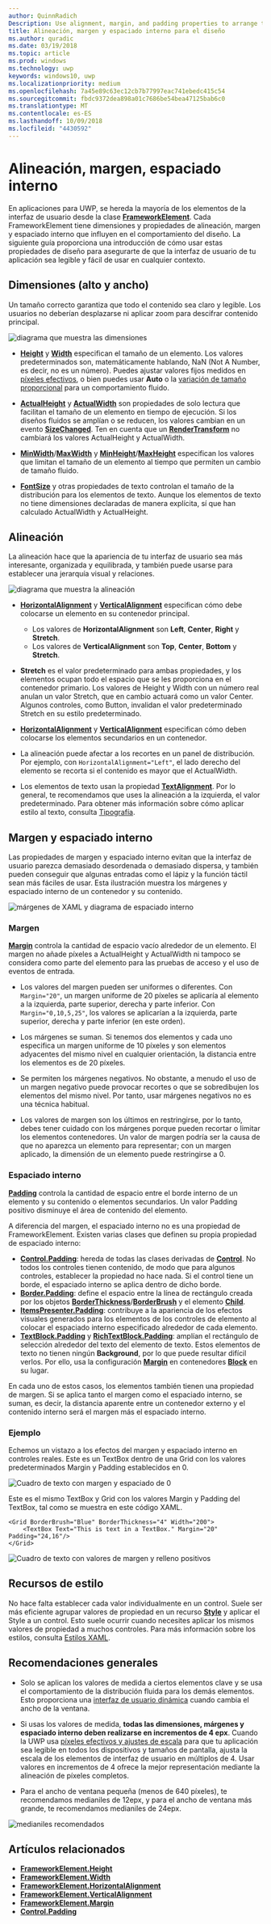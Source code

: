 ```yaml
---
author: QuinnRadich
Description: Use alignment, margin, and padding properties to arrange the layout of elements on a page.
title: Alineación, margen y espaciado interno para el diseño
ms.author: quradic
ms.date: 03/19/2018
ms.topic: article
ms.prod: windows
ms.technology: uwp
keywords: windows10, uwp
ms.localizationpriority: medium
ms.openlocfilehash: 7a45e89c63ec12cb7b77997eac741ebedc415c54
ms.sourcegitcommit: fbdc9372dea898a01c7686be54bea47125bab6c0
ms.translationtype: MT
ms.contentlocale: es-ES
ms.lasthandoff: 10/09/2018
ms.locfileid: "4430592"
---
```

# <a name="alignment-margin-padding"></a>Alineación, margen, espaciado interno

En aplicaciones para UWP, se hereda la mayoría de los elementos de la interfaz de usuario desde la clase [**FrameworkElement**](https://docs.microsoft.com/uwp/api/Windows.UI.Xaml.FrameworkElement). Cada FrameworkElement tiene dimensiones y propiedades de alineación, margen y espaciado interno que influyen en el comportamiento del diseño. La siguiente guía proporciona una introducción de cómo usar estas propiedades de diseño para asegurarte de que la interfaz de usuario de tu aplicación sea legible y fácil de usar en cualquier contexto.

## <a name="dimensions-height-width"></a>Dimensiones (alto y ancho)
Un tamaño correcto garantiza que todo el contenido sea claro y legible. Los usuarios no deberían desplazarse ni aplicar zoom para descifrar contenido principal.

![diagrama que muestra las dimensiones](images/dimensions.svg)

- [**Height**](https://docs.microsoft.com/uwp/api/windows.ui.xaml.frameworkelement.height) y [**Width**](https://docs.microsoft.com/uwp/api/windows.ui.xaml.frameworkelement.width) especifican el tamaño de un elemento. Los valores predeterminados son, matemáticamente hablando, NaN (Not A Number, es decir, no es un número). Puedes ajustar valores fijos medidos en [píxeles efectivos](../basics/design-and-ui-intro.md#effective-pixels-and-scaling), o bien puedes usar **Auto** o la [variación de tamaño proporcional](layout-panels.md#grid) para un comportamiento fluido.

- [**ActualHeight**](https://docs.microsoft.com/uwp/api/windows.ui.xaml.frameworkelement.actualheight) y [**ActualWidth**](https://docs.microsoft.com/uwp/api/windows.ui.xaml.frameworkelement.actualwidth) son propiedades de solo lectura que facilitan el tamaño de un elemento en tiempo de ejecución. Si los diseños fluidos se amplían o se reducen, los valores cambian en un evento [**SizeChanged**](https://docs.microsoft.com/uwp/api/windows.ui.xaml.frameworkelement.sizechanged). Ten en cuenta que un [**RenderTransform**](https://docs.microsoft.com/uwp/api/windows.ui.xaml.uielement.rendertransform) no cambiará los valores ActualHeight y ActualWidth.

- [**MinWidth**](https://docs.microsoft.com/uwp/api/windows.ui.xaml.frameworkelement.minwidth)/[**MaxWidth**](https://docs.microsoft.com/uwp/api/windows.ui.xaml.frameworkelement.maxwidth) y [**MinHeight**](https://docs.microsoft.com/uwp/api/windows.ui.xaml.frameworkelement.minheight)/[**MaxHeight**](https://docs.microsoft.com/uwp/api/windows.ui.xaml.frameworkelement.maxheight) especifican los valores que limitan el tamaño de un elemento al tiempo que permiten un cambio de tamaño fluido.

- [**FontSize**](https://docs.microsoft.com/uwp/api/windows.ui.xaml.controls.textblock.fontsize) y otras propiedades de texto controlan el tamaño de la distribución para los elementos de texto. Aunque los elementos de texto no tiene dimensiones declaradas de manera explícita, sí que han calculado ActualWidth y ActualHeight. 

## <a name="alignment"></a>Alineación
La alineación hace que la apariencia de tu interfaz de usuario sea más interesante, organizada y equilibrada, y también puede usarse para establecer una jerarquía visual y relaciones.

![diagrama que muestra la alineación](images/alignment.svg)

- [**HorizontalAlignment**](https://docs.microsoft.com/uwp/api/windows.ui.xaml.frameworkelement.horizontalalignment) y [**VerticalAlignment**](https://docs.microsoft.com/uwp/api/windows.ui.xaml.frameworkelement.verticalalignment) especifican cómo debe colocarse un elemento en su contenedor principal.
    - Los valores de **HorizontalAlignment** son **Left**, **Center**, **Right** y **Stretch**.
    - Los valores de **VerticalAlignment** son **Top**, **Center**, **Bottom** y **Stretch**.

- **Stretch** es el valor predeterminado para ambas propiedades, y los elementos ocupan todo el espacio que se les proporciona en el contenedor primario. Los valores de Height y Width con un número real anulan un valor Stretch, que en cambio actuará como un valor Center. Algunos controles, como Button, invalidan el valor predeterminado Stretch en su estilo predeterminado.

- [**HorizontalAlignment**](https://docs.microsoft.com/uwp/api/windows.ui.xaml.controls.control.horizontalcontentalignment) y [**VerticalAlignment**](https://docs.microsoft.com/uwp/api/windows.ui.xaml.controls.control.verticalcontentalignment) especifican cómo deben colocarse los elementos secundarios en un contenedor.

- La alineación puede afectar a los recortes en un panel de distribución. Por ejemplo, con `HorizontalAlignment="Left"`, el lado derecho del elemento se recorta si el contenido es mayor que el ActualWidth.

- Los elementos de texto usan la propiedad [**TextAlignment**](https://docs.microsoft.com/en-us/uwp/api/windows.ui.xaml.textalignment). Por lo general, te recomendamos que uses la alineación a la izquierda, el valor predeterminado. Para obtener más información sobre cómo aplicar estilo al texto, consulta [Tipografía](../style/typography.md).

## <a name="margin-and-padding"></a>Margen y espaciado interno
Las propiedades de margen y espaciado interno evitan que la interfaz de usuario parezca demasiado desordenada o demasiado dispersa, y también pueden conseguir que algunas entradas como el lápiz y la función táctil sean más fáciles de usar. Esta ilustración muestra los márgenes y espaciado interno de un contenedor y su contenido.

![márgenes de XAML y diagrama de espaciado interno](images/xaml-layout-margins-padding.svg)

### <a name="margin"></a>Margen
[**Margin**](https://docs.microsoft.com/uwp/api/windows.ui.xaml.frameworkelement.margin) controla la cantidad de espacio vacío alrededor de un elemento. El margen no añade píxeles a ActualHeight y ActualWidth ni tampoco se considera como parte del elemento para las pruebas de acceso y el uso de eventos de entrada.

- Los valores del margen pueden ser uniformes o diferentes. Con `Margin="20"`, un margen uniforme de 20 píxeles se aplicaría al elemento a la izquierda, parte superior, derecha y parte inferior. Con `Margin="0,10,5,25"`, los valores se aplicarían a la izquierda, parte superior, derecha y parte inferior (en este orden). 

- Los márgenes se suman. Si tenemos dos elementos y cada uno especifica un margen uniforme de 10 píxeles y son elementos adyacentes del mismo nivel en cualquier orientación, la distancia entre los elementos es de 20 píxeles.

- Se permiten los márgenes negativos. No obstante, a menudo el uso de un margen negativo puede provocar recortes o que se sobredibujen los elementos del mismo nivel. Por tanto, usar márgenes negativos no es una técnica habitual.

- Los valores de margen son los últimos en restringirse, por lo tanto, debes tener cuidado con los márgenes porque pueden recortar o limitar los elementos contenedores. Un valor de margen podría ser la causa de que no aparezca un elemento para representar; con un margen aplicado, la dimensión de un elemento puede restringirse a 0.

### <a name="padding"></a>Espaciado interno
[**Padding**](https://docs.microsoft.com/uwp/api/windows.ui.xaml.frameworkelement.padding) controla la cantidad de espacio entre el borde interno de un elemento y su contenido o elementos secundarios. Un valor Padding positivo disminuye el área de contenido del elemento. 

A diferencia del margen, el espaciado interno no es una propiedad de FrameworkElement. Existen varias clases que definen su propia propiedad de espaciado interno:

-   [**Control.Padding**](https://docs.microsoft.com/uwp/api/windows.ui.xaml.controls.control.padding): hereda de todas las clases derivadas de [**Control**](https://docs.microsoft.com/uwp/api/windows.ui.xaml.controls). No todos los controles tienen contenido, de modo que para algunos controles, establecer la propiedad no hace nada. Si el control tiene un borde, el espaciado interno se aplica dentro de dicho borde.
-   [**Border.Padding**](https://docs.microsoft.com/uwp/api/windows.ui.xaml.controls.border.padding): define el espacio entre la línea de rectángulo creada por los objetos [**BorderThickness**](https://docs.microsoft.com/uwp/api/windows.ui.xaml.controls.border.borderthickness)/[**BorderBrush**](https://docs.microsoft.com/uwp/api/windows.ui.xaml.controls.border.borderbrush) y el elemento [**Child**](https://docs.microsoft.com/uwp/api/windows.ui.xaml.controls.border.child).
-   [**ItemsPresenter.Padding**](https://docs.microsoft.com/uwp/api/windows.ui.xaml.controls.itemspresenter.padding): contribuye a la apariencia de los efectos visuales generados para los elementos de los controles de elemento al colocar el espaciado interno especificado alrededor de cada elemento.
-   [**TextBlock.Padding**](https://docs.microsoft.com/uwp/api/windows.ui.xaml.controls.textblock.padding) y [**RichTextBlock.Padding**](https://docs.microsoft.com/uwp/api/windows.ui.xaml.controls.richtextblock.padding): amplían el rectángulo de selección alrededor del texto del elemento de texto. Estos elementos de texto no tienen ningún **Background**, por lo que puede resultar difícil verlos. Por ello, usa la configuración [**Margin**](https://docs.microsoft.com/uwp/api/windows.ui.xaml.documents.block.margin) en contenedores [**Block**](https://docs.microsoft.com/uwp/api/windows.ui.xaml.documents.block) en su lugar.

En cada uno de estos casos, los elementos también tienen una propiedad de margen. Si se aplica tanto el margen como el espaciado interno, se suman, es decir, la distancia aparente entre un contenedor externo y el contenido interno será el margen más el espaciado interno.

### <a name="example"></a>Ejemplo
Echemos un vistazo a los efectos del margen y espaciado interno en controles reales. Este es un TextBox dentro de una Grid con los valores predeterminados Margin y Padding establecidos en 0.

![Cuadro de texto con margen y espaciado de 0](images/xaml-layout-textbox-no-margins-padding.svg)

Este es el mismo TextBox y Grid con los valores Margin y Padding del TextBox, tal como se muestra en este código XAML.

```xaml
<Grid BorderBrush="Blue" BorderThickness="4" Width="200">
    <TextBox Text="This is text in a TextBox." Margin="20" Padding="24,16"/>
</Grid>
```

![Cuadro de texto con valores de margen y relleno positivos](images/xaml-layout-textbox-with-margins-padding.svg)


## <a name="style-resources"></a>Recursos de estilo
No hace falta establecer cada valor individualmente en un control. Suele ser más eficiente agrupar valores de propiedad en un recurso [**Style**](https://docs.microsoft.com/uwp/api/Windows.UI.Xaml.Style) y aplicar el Style a un control. Esto suele ocurrir cuando necesites aplicar los mismos valores de propiedad a muchos controles. Para más información sobre los estilos, consulta [Estilos XAML](../controls-and-patterns/xaml-styles.md).

## <a name="general-recommendations"></a>Recomendaciones generales
- Solo se aplican los valores de medida a ciertos elementos clave y se usa el comportamiento de la distribución fluida para los demás elementos. Esto proporciona una [interfaz de usuario dinámica](responsive-design.md) cuando cambia el ancho de la ventana.

- Si usas los valores de medida, **todas las dimensiones, márgenes y espaciado interno deben realizarse en incrementos de 4 epx**. Cuando la UWP usa [píxeles efectivos y ajustes de escala](../basics/design-and-ui-intro.md#effective-pixels-and-scaling) para que tu aplicación sea legible en todos los dispositivos y tamaños de pantalla, ajusta la escala de los elementos de interfaz de usuario en múltiplos de 4. Usar valores en incrementos de 4 ofrece la mejor representación mediante la alineación de píxeles completos.

- Para el ancho de ventana pequeña (menos de 640 píxeles), te recomendamos medianiles de 12epx, y para el ancho de ventana más grande, te recomendamos medianiles de 24epx.

![medianiles recomendados](images/12-gutter.svg)

## <a name="related-topics"></a>Artículos relacionados
* [**FrameworkElement.Height**](https://docs.microsoft.com/uwp/api/windows.ui.xaml.frameworkelement.height)
* [**FrameworkElement.Width**](https://docs.microsoft.com/uwp/api/windows.ui.xaml.frameworkelement.width)
* [**FrameworkElement.HorizontalAlignment**](https://docs.microsoft.com/uwp/api/windows.ui.xaml.frameworkelement.horizontalalignment)
* [**FrameworkElement.VerticalAlignment**](https://docs.microsoft.com/uwp/api/windows.ui.xaml.frameworkelement.verticalalignment)
* [**FrameworkElement.Margin**](https://docs.microsoft.com/uwp/api/windows.ui.xaml.frameworkelement.margin)
* [**Control.Padding**](https://docs.microsoft.com/uwp/api/windows.ui.xaml.controls.control.padding)
